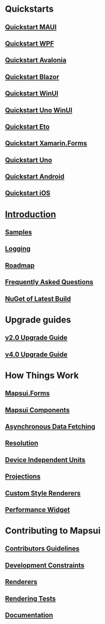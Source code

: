 # Quickstarts
## [Quickstart MAUI](getting-started-maui.md)
## [Quickstart WPF](getting-started-wpf.md)
## [Quickstart Avalonia](getting-started-avalonia.md)
## [Quickstart Blazor](getting-started-blazor.md)
## [Quickstart WinUI](getting-started-winui.md)
## [Quickstart Uno WinUI](getting-started-uno-winui.md)
## [Quickstart Eto](getting-started-eto.md)
## [Quickstart Xamarin.Forms](getting-started-xamarin-forms.md)
## [Quickstart Uno](getting-started-uno.html)
## [Quickstart Android](getting-started-android.md)
## [Quickstart iOS](getting-started-ios.md)

# [Introduction](home.md)
## [Samples](samples.md)
## [Logging](logging.md)
## [Roadmap](roadmap.md)
## [Frequently Asked Questions](faq.md)
## [NuGet of Latest Build](nuget-of-latest-build.md)

# Upgrade guides
## [v2.0 Upgrade Guide](v2.0-upgrade-guide.md)
## [v4.0 Upgrade Guide](v4.0-upgrade-guide.md)

# How Things Work
## [Mapsui.Forms](mapsui-forms.md)
## [Mapsui Components](mapsui-components.md)
## [Asynchronous Data Fetching](async-fetching.md)
## [Resolution](resolution.md)
## [Device Independent Units](device-independent-units.md)
## [Projections](projections.md)
## [Custom Style Renderers](custom-style-renders.md)
## [Performance Widget](performance-widget.md)

# Contributing to Mapsui
## [Contributors Guidelines](contributors-guidelines.md)
## [Development Constraints](development-constraints.md)
## [Renderers](renderers.md)
## [Rendering Tests](rendering-tests.md)
## [Documentation](documentation.md)
